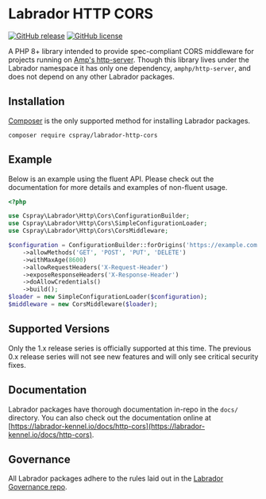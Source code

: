 # Labrador HTTP CORS

[![GitHub release](https://img.shields.io/github/release/labrador-kennel/http-cors.svg?style=flat-square)](https://github.com/labrador-kennel/http-cors/releases/latest)
[![GitHub license](https://img.shields.io/github/license/labrador-kennel/http-cors.svg?style=flat-square)](http://opensource.org/licenses/MIT)

A PHP 8+ library intended to provide spec-compliant CORS middleware for projects running on [Amp's http-server](https://amphp.org/http-server/). 
Though this library lives under the Labrador namespace it has only one dependency, `amphp/http-server`, and does not depend 
on any other Labrador packages.

## Installation

[Composer](https://getcomposer.org) is the only supported method for installing Labrador packages.

```
composer require cspray/labrador-http-cors
```

## Example

Below is an example using the fluent API. Please check out the documentation for more details and examples of non-fluent 
usage.

```php
<?php

use Cspray\Labrador\Http\Cors\ConfigurationBuilder;
use Cspray\Labrador\Http\Cors\SimpleConfigurationLoader;
use Cspray\Labrador\Http\Cors\CorsMiddleware;

$configuration = ConfigurationBuilder::forOrigins('https://example.com', 'https://foo.example.com')
    ->allowMethods('GET', 'POST', 'PUT', 'DELETE')
    ->withMaxAge(8600)
    ->allowRequestHeaders('X-Request-Header')
    ->exposeResponseHeaders('X-Response-Header')
    ->doAllowCredentials()
    ->build();
$loader = new SimpleConfigurationLoader($configuration);
$middleware = new CorsMiddleware($loader);
```

## Supported Versions

Only the 1.x release series is officially supported at this time. The previous 0.x release series will not see new 
features and will only see critical security fixes.

## Documentation

Labrador packages have thorough documentation in-repo in the `docs/` directory. You can also check out the documentation 
online at [https://labrador-kennel.io/docs/http-cors](https://labrador-kennel.io/docs/http-cors).

## Governance

All Labrador packages adhere to the rules laid out in the [Labrador Governance repo](https://github.com/labrador-kennel/governance).

